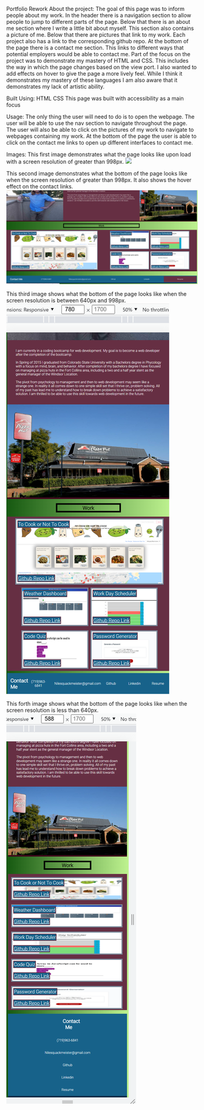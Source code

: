 Portfolio Rework
About the project: The goal of this page was to inform people about my work. In the header there is a navigation section to allow people to jump to different parts of the page. Below that there is an about me section where I write a little bit about myself. This section also contains a picture of me. Below that there are pictures that link to my work. Each project also has a link to the corresponding github repo. At the bottom of the page there is a contact me section. This links to different ways that potential employers would be able to contact me. Part of the focus on the project was to demonstrate my mastery of HTML and CSS. This includes the way in which the page changes based on the view port. I also wanted to add effects on hover to give the page a more lively feel. While I think it demonstrates my mastery of these languages I am also aware that it demonstrates my lack of artistic ability.

Built Using: HTML CSS This page was built with accessibility as a main focus

Usage: The only thing the user will need to do is to open the webpage. The user will be able to use the nav section to navigate throughout the page. The user will also be able to click on the pictures of my work to navigate to webpages containing my work. At the bottom of the page the user is able to click on the contact me links to open up different interfaces to contact me.

Images:
This first image demonstrates what the page looks like upon load with a screen resolution of greater than 998px.
<img src="./assets/images/examples/example1.png">

This second image demonstrates what the bottom of the page looks like when the screen resolution of greater than 998px. It also shows the hover effect on the contact links.
<img src="./assets/images/examples/example2.png">

This third image shows what the bottom of the page looks like when the screen resolution is between 640px and 998px. 
<img src="./assets/images/examples/example3.png">

This forth image shows what the bottom of the page looks like when the screen resolution is less than 640px.
<img src="./assets/images/examples/example4.png">